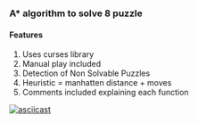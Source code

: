 ### A* algorithm to solve 8 puzzle

#### Features
1. Uses curses library
2. Manual play included
3. Detection of Non Solvable Puzzles
4. Heuristic = manhatten distance + moves
5. Comments included explaining each function


[![asciicast](https://asciinema.org/a/190814.png)](https://asciinema.org/a/190814)